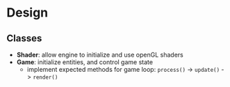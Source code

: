 # Design
## Classes
- **Shader**: allow engine to initialize and use openGL shaders
- **Game**: initialize entities, and control game state
    - implement expected methods for game loop: `process()` -> `update()` -> `render()`
